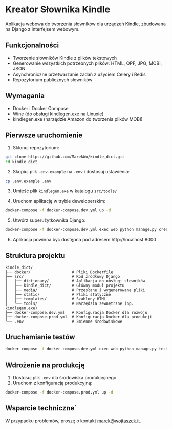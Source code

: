 # Kreator Słownika Kindle

Aplikacja webowa do tworzenia słowników dla urządzeń Kindle, zbudowana na Django z interfejsem webowym.

## Funkcjonalności

- Tworzenie słowników Kindle z plików tekstowych
- Generowanie wszystkich potrzebnych plików: HTML, OPF, JPG, MOBI, JSON
- Asynchroniczne przetwarzanie zadań z użyciem Celery i Redis
- Repozytorium publicznych słowników

## Wymagania

- Docker i Docker Compose
- Wine (do obsługi kindlegen.exe na Linuxie)
- kindlegen.exe (narzędzie Amazon do tworzenia plików MOBI)

## Pierwsze uruchomienie

1. Sklonuj repozytorium:

```bash
git clone https://github.com/MarekWo/kindle_dict.git
cd kindle_dict
```

2. Skopiuj plik `.env.example` na `.env` i dostosuj ustawienia:

```bash
cp .env.example .env
```

3. Umieść plik `kindlegen.exe` w katalogu `src/tools/`

4. Uruchom aplikację w trybie deweloperskim:

```bash
docker-compose -f docker-compose.dev.yml up -d
```

5. Utwórz superużytkownika Django:

```bash
docker-compose -f docker-compose.dev.yml exec web python manage.py createsuperuser
```

6. Aplikacja powinna być dostępna pod adresem http://localhost:8000

## Struktura projektu

```
kindle_dict/
├── docker/                  # Pliki Dockerfile
├── src/                     # Kod źródłowy Django
│   ├── dictionary/          # Aplikacja do obsługi słowników
│   ├── kindle_dict/         # Główny moduł projektu
│   ├── media/               # Przesłane i wygenerowane pliki
│   ├── static/              # Pliki statyczne
│   ├── templates/           # Szablony HTML
│   └── tools/               # Narzędzia zewnętrzne (np. kindlegen.exe)
├── docker-compose.dev.yml   # Konfiguracja Docker dla rozwoju
├── docker-compose.prod.yml  # Konfiguracja Docker dla produkcji
└── .env                     # Zmienne środowiskowe
```

## Uruchamianie testów

```bash
docker-compose -f docker-compose.dev.yml exec web python manage.py test
```

## Wdrożenie na produkcję

1. Dostosuj plik `.env` dla środowiska produkcyjnego
2. Uruchom z konfiguracją produkcyjną:

```bash
docker-compose -f docker-compose.prod.yml up -d
```

## Wsparcie techniczne`

W przypadku problemów, proszę o kontakt [marek@wojtaszek.it](mailto:marek@wojtaszek.it).